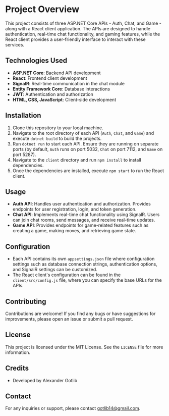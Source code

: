 # Project Overview
This project consists of three ASP.NET Core APIs - Auth, Chat, and Game - along with a React client application. The APIs are designed to handle authentication, real-time chat functionality, and gaming features, while the React client provides a user-friendly interface to interact with these services.

## Technologies Used
- **ASP.NET Core**: Backend API development
- **React**: Frontend client development
- **SignalR**: Real-time communication in the chat module
- **Entity Framework Core**: Database interactions
- **JWT**: Authentication and authorization
- **HTML, CSS, JavaScript**: Client-side development

## Installation
1. Clone this repository to your local machine.
2. Navigate to the root directory of each API (`Auth`, `Chat`, and `Game`) and execute `dotnet build` to build the projects.
3. Run `dotnet run` to start each API. Ensure they are running on separate ports (by default, `Auth` runs on port 5032, `Chat` on port 7112, and `Game` on port 5287).
4. Navigate to the `client` directory and run `npm install` to install dependencies.
5. Once the dependencies are installed, execute `npm start` to run the React client.

## Usage
- **Auth API**: Handles user authentication and authorization. Provides endpoints for user registration, login, and token generation.
- **Chat API**: Implements real-time chat functionality using SignalR. Users can join chat rooms, send messages, and receive real-time updates.
- **Game API**: Provides endpoints for game-related features such as creating a game, making moves, and retrieving game state.

## Configuration
- Each API contains its own `appsettings.json` file where configuration settings such as database connection strings, authentication options, and SignalR settings can be customized.
- The React client's configuration can be found in the `client/src/config.js` file, where you can specify the base URLs for the APIs.

## Contributing
Contributions are welcome! If you find any bugs or have suggestions for improvements, please open an issue or submit a pull request.

## License
This project is licensed under the MIT License. See the `LICENSE` file for more information.

## Credits
- Developed by Alexander Gotlib

## Contact
For any inquiries or support, please contact gotlib14@gmail.com.
